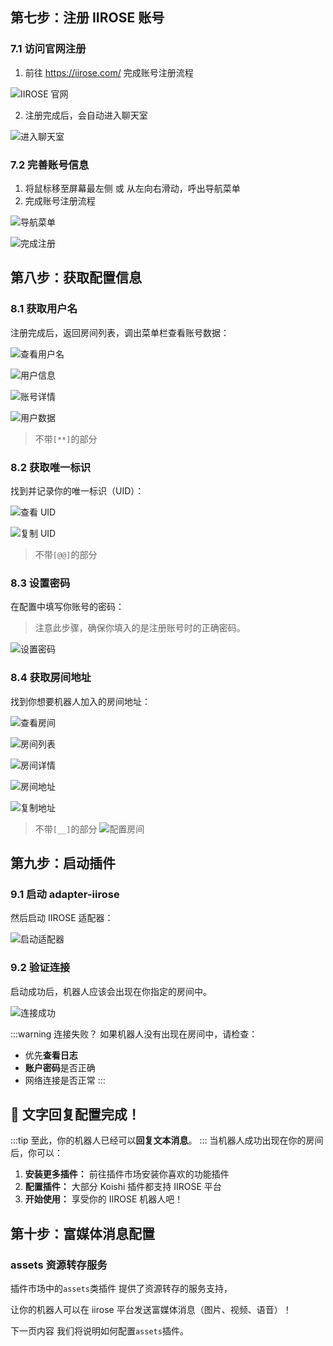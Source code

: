 ## 第七步：注册 IIROSE 账号

### 7.1 访问官网注册

1. 前往 https://iirose.com/ 完成账号注册流程

![IIROSE 官网](./../../public/assets/start/9195fc6d-0403-4df3-ae12-7c081c00150f.png)

2. 注册完成后，会自动进入聊天室

![进入聊天室](./../../public/assets/start/e868a30c-7222-4bdc-b389-c3b4eec3f0e4.png)

### 7.2 完善账号信息

1. 将鼠标移至屏幕最左侧 或 从左向右滑动，呼出导航菜单
2. 完成账号注册流程

![导航菜单](./../../public/assets/start/fb15a550-b662-415c-89b3-969063e4840d.png)

![完成注册](./../../public/assets/start/66afb4ef-3c44-46fe-b821-824ea523ba3f.png)

## 第八步：获取配置信息

### 8.1 获取用户名

注册完成后，返回房间列表，调出菜单栏查看账号数据：

![查看用户名](./../../public/assets/start/3872f47a-27fa-431b-a589-4b1d8a4f0b99.png)

![用户信息](./../../public/assets/start/5c6267e4-6726-454a-b904-8951408c0550.png)

![账号详情](./../../public/assets/start/248037d0-4ae6-4881-88b8-a12e8f173baa.png)

![用户数据](./../../public/assets/start/bdd2164b-1dc6-4fe3-8feb-7c6ed8acb504.png)

> 不带`[**]`的部分

### 8.2 获取唯一标识

找到并记录你的唯一标识（UID）：

![查看 UID](./../../public/assets/start/81e3a033-f45a-4a46-ad03-d2807cee5310.png)

![复制 UID](./../../public/assets/start/83641deb-1269-45ab-b7e5-8dcbadcf730d.png)

> 不带`[@@]`的部分

### 8.3 设置密码

在配置中填写你账号的密码：

> 注意此步骤，确保你填入的是注册账号时的正确密码。

![设置密码](./../../public/assets/start/7c5c9e2a-9c5a-49d2-a953-83816acd1a33.png)

### 8.4 获取房间地址

找到你想要机器人加入的房间地址：

![查看房间](./../../public/assets/start/e360b85c-429e-4509-b105-b6fa0bbe5538.png)

![房间列表](./../../public/assets/start/3e58afa2-c683-454e-97b3-98cf64955d9d.png)

![房间详情](./../../public/assets/start/7cbd8f92-475f-42eb-9890-b4550966f327.png)

![房间地址](./../../public/assets/start/6e744935-1fc2-421e-a74c-5fcd11b1aadf.png)

![复制地址](./../../public/assets/start/d5afc876-30ea-4cbe-82e5-60d6ed42ce0f.png)
> 不带`[__]`的部分
![配置房间](./../../public/assets/start/28e90fb6-f129-4d4c-bbea-459259bb5e20.png)

## 第九步：启动插件

### 9.1 启动 adapter-iirose

然后启动 IIROSE 适配器：

![启动适配器](./../../public/assets/start/e2c1195a-3d03-4822-b9ac-02dca4daeeb6.png)

### 9.2 验证连接

启动成功后，机器人应该会出现在你指定的房间中。


![连接成功](./../../public/assets/start/28597275-0eb9-4c13-aebd-6b4fb83f9a13.png)

:::warning 连接失败？
如果机器人没有出现在房间中，请检查：
- 优先**查看日志**
- **账户密码**是否正确
- 网络连接是否正常
:::


## 🎉 文字回复配置完成！

:::tip
至此，你的机器人已经可以**回复文本消息**。
:::
当机器人成功出现在你的房间后，你可以：

1. **安装更多插件：** 前往插件市场安装你喜欢的功能插件
2. **配置插件：** 大部分 Koishi 插件都支持 IIROSE 平台
3. **开始使用：** 享受你的 IIROSE 机器人吧！


## 第十步：富媒体消息配置
### assets 资源转存服务

插件市场中的`assets`类插件 提供了资源转存的服务支持，

让你的机器人可以在 iirose 平台发送富媒体消息（图片、视频、语音）！

下一页内容 我们将说明如何配置`assets`插件。

